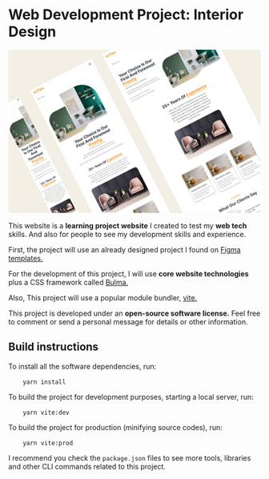 # Web Development Project: Interior Design

![Hero Image](./interior-design.png)

This website is a **learning project website** I created to test my **web tech** skills. And also for people to see my development skills and experience.

First, the project will use an already designed project I found on [Figma templates.](https://www.figma.com/community/file/1228449606225720762/interior-website-design-services-page)

For the development of this project, I will use **core website technologies** plus a CSS framework called [Bulma.](https://bulma.io/)

Also, This project will use a popular module bundler, [vite.](https://vitejs.dev/)

This project is developed under an **open-source software license.** Feel free to comment or send a personal message for details or other information.

## Build instructions

To install all the software dependencies, run:

```cli
    yarn install
```

To build the project for development purposes, starting a local server, run:

```cli
    yarn vite:dev
```

To build the project for production (minifying source codes), run:

```cli
    yarn vite:prod
```

I recommend you check the `package.json` files to see more tools, libraries and other CLI commands related to this project.
